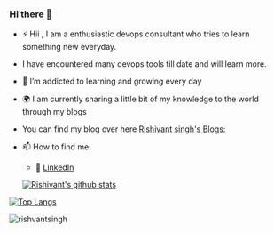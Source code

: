 ### Hi there 👋




- :zap: Hii , I am a enthusiastic devops consultant who tries to learn something new everyday.
-  I have encountered many devops tools till date and will learn more.
- 🌱 I’m addicted to learning and growing every day
- :earth_africa: I am currently sharing a little bit of my knowledge to the world through my blogs
-  You can find my blog over here [Rishivant singh's Blogs:](https://blog.knoldus.com/author/rishivantsingh/)
- 📫 How to find me: 
  - :office: [LinkedIn](https://www.linkedin.com/in/rishivantsingh/)
  
  [![Rishivant's  github stats](https://github-readme-stats.vercel.app/api?username=rishvantsingh&count_private=true&show_icons=true&theme=radical&hide_rank=false)](https://github.com/anuraghazra/github-readme-stats)
  


[![Top Langs](https://github-readme-stats.vercel.app/api/top-langs/?username=rishvantsingh)](https://github.com/rishvantsingh/github-readme-stats)

<img align="center" src="https://camo.githubusercontent.com/fa64e1f6518df72bd4856d06d19b0d255dbe88a848573103a070e17b6cffd7ac/68747470733a2f2f6769746875622d726561646d652d73747265616b2d73746174732e6865726f6b756170702e636f6d2f3f757365723d72697368696b756d6172726179267468656d653d6461726b" alt="rishvantsingh" data-canonical-src="https://github-readme-streak-stats.herokuapp.com/?user=rishvantsingh&amp;theme=dark" style="max-width: 100%;">
